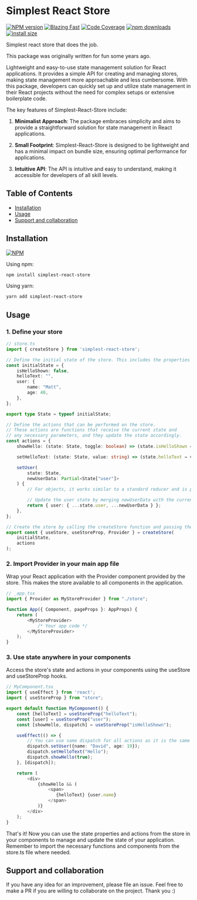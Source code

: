 # Simplest React Store

[npm-url]: https://npmjs.org/package/simplest-react-store
[npm-image]: http://img.shields.io/npm/v/simplest-react-store.svg

[![NPM version][npm-image]][npm-url] [![Blazing Fast](https://badgen.now.sh/badge/speed/blazing%20%F0%9F%94%A5/green)](https://github.com/MattCCC/simplest-react-store) [![Code Coverage](https://badgen.now.sh/badge/coverage/100/green)](https://github.com/MattCCC/simplest-react-store) [![npm downloads](https://img.shields.io/npm/dm/simplest-react-store.svg?style=flat-square)](http://npm-stat.com/charts.html?package=simplest-react-store) [![install size](https://packagephobia.now.sh/badge?p=simplest-react-store)](https://packagephobia.now.sh/result?p=simplest-react-store)

Simplest react store that does the job.

This package was originally written for fun some years ago.

Lightweight and easy-to-use state management solution for React applications. It provides a simple API for creating and managing stores, making state management more approachable and less cumbersome. With this package, developers can quickly set up and utilize state management in their React projects without the need for complex setups or extensive boilerplate code.

The key features of Simplest-React-Store include:

1. <b>Minimalist Approach</b>: The package embraces simplicity and aims to provide a straightforward solution for state management in React applications.

2. <b>Small Footprint</b>: Simplest-React-Store is designed to be lightweight and has a minimal impact on bundle size, ensuring optimal performance for applications.

3. <b>Intuitive API</b>: The API is intuitive and easy to understand, making it accessible for developers of all skill levels.

## Table of Contents

- [Installation](#installation)
- [Usage](#usage)
- [Support and collaboration](#support-and-collaboration)

## Installation

[![NPM](https://nodei.co/npm/simplest-react-store.png)](https://npmjs.org/package/simplest-react-store)

Using npm:

```bash
npm install simplest-react-store
```

Using yarn:

```bash
yarn add simplest-react-store
```

## Usage

### 1. Define your store

```typescript
// store.ts
import { createStore } from 'simplest-react-store';

// Define the initial state of the store. This includes the properties isHelloShown, helloText, and user with their initial values.
const initialState = {
    isHelloShown: false,
    helloText: "",
    user: {
        name: "Matt",
        age: 40,
    },
};

export type State = typeof initialState;

// Define the actions that can be performed on the store.
// These actions are functions that receive the current state and
// any necessary parameters, and they update the state accordingly.
const actions = {
    showHello: (state: State, toggle: boolean) => (state.isHelloShown = toggle),

    setHelloText: (state: State, value: string) => (state.helloText = value),

    setUser(
        state: State,
        newUserData: Partial<State["user"]>
    ) {
        // For objects, it works similar to a standard reducer and is particularly useful for handling nested objects

        // Update the user state by merging newUserData with the current user object
        return { user: { ...state.user, ...newUserData } };
    },
};

// Create the store by calling the createStore function and passing the initial state and actions.
export const { useStore, useStoreProp, Provider } = createStore(
    initialState,
    actions
);
```

### 2. Import Provider in your main app file

Wrap your React application with the Provider component provided by the store. This makes the store available to all components in the application.

```typescript
// _app.tsx
import { Provider as MyStoreProvider } from "./store";

function App({ Component, pageProps }: AppProps) {
    return (
        <MyStoreProvider>
            /* Your app code */
        </MyStoreProvider>
    );
}
```

### 3. Use state anywhere in your components

Access the store's state and actions in your components using the useStore and useStoreProp hooks.

```typescript
// MyComponent.tsx
import { useEffect } from 'react';
import { useStoreProp } from "store";

export default function MyComponent() {
    const [helloText] = useStoreProp("helloText");
    const [user] = useStoreProp("user");
    const [showHello, dispatch] = useStoreProp("isHelloShown");

    useEffect(() => {
        // You can use same dispatch for all actions as it is the same store
        dispatch.setUser({name: "David", age: 19});
        dispatch.setHelloText("Hello");
        dispatch.showHello(true);
    }, [dispatch]);

    return (
        <div>
            {showHello && (
                <span>
                   {helloText} {user.name}
                </span>
            )}
        </div>
    );
}

```

That's it! Now you can use the state properties and actions from the store in your components to manage and update the state of your application. Remember to import the necessary functions and components from the store.ts file where needed.

## Support and collaboration

If you have any idea for an improvement, please file an issue. Feel free to make a PR if you are willing to collaborate on the project. Thank you :)

